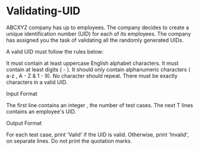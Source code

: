 # Validating-UID
ABCXYZ company has up to  employees.
The company decides to create a unique identification number (UID) for each of its employees.
The company has assigned you the task of validating all the randomly generated UIDs.

A valid UID must follow the rules below:

It must contain at least  uppercase English alphabet characters.
It must contain at least  digits ( - ).
It should only contain alphanumeric characters ( a-z , A - Z & 1  - 9).
No character should repeat.
There must be exactly  characters in a valid UID.

Input Format

The first line contains an integer , the number of test cases.
The next T lines contains an employee's UID.

Output Format

For each test case, print 'Valid' if the UID is valid. Otherwise, print 'Invalid', on separate lines. Do not print the quotation marks.
